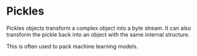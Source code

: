 # Pickles

Pickles objects transform a complex object into a byte stream. It can also transform the pickle back into an object with the same internal structure.

This is often used to pack machine learning models.
